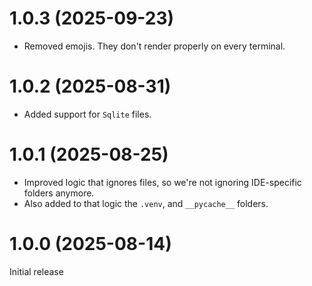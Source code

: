 # 1.0.3 (2025-09-23)
- Removed emojis. They don't render properly on every terminal.

# 1.0.2 (2025-08-31)
- Added support for `Sqlite` files.

# 1.0.1 (2025-08-25)
- Improved logic that ignores files, so we're not ignoring IDE-specific folders anymore.
- Also added to that logic the `.venv`, and `__pycache__` folders.

# 1.0.0 (2025-08-14)
Initial release